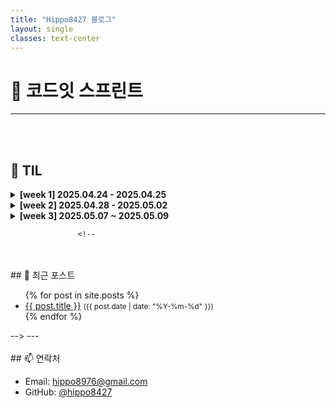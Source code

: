 ```yaml
---
title: "Hippo8427 블로그"
layout: single
classes: text-center
---
```


# 📌 코드잇 스프린트 

---

<br>
<br>

## 📅 TIL

<details>
<summary><strong>[week 1] 2025.04.24 - 2025.04.25</strong></summary>

- <a href="/2025/04/24/title.html">2025.04.24(목)</a><br>

</details>

<details>
<summary><strong>[week 2] 2025.04.28 - 2025.05.02</strong></summary>

- [2025.04.28(월)](/til/2025-04-28)  
- [2025.04.29(화)](/til/2025-04-29)
- [2025.04.30(수)](/til/2025-04-30)
- [2025.04.30(수) - 스프린트 미션 1](/til/2025-04-30-mission1)
- [2025.05.02(금)](/til/2025-05-02)

</details>

<details>
<summary><strong>[week 3] 2025.05.07 ~ 2025.05.09</strong></summary>

- [2025.05.07(수)](/til/2025-05-07)
- [2025.05.08(목)](/til/2025-05-08)
- [2025.05.09(금)](/til/2025-05-09)
- [평가 1](/til/2025-05-09-eval1)

</details>

                   <!--
<br>
<br>
## 📝 최근 포스트

<ul>
  {% for post in site.posts %}
    <li>
      <a href="{{ post.url }}">{{ post.title }}</a>
      <small>({{ post.date | date: "%Y-%m-%d" }})</small>
    </li>
  {% endfor %}
</ul>
                   -->
---
<br>
<br>
## 📫 연락처


- Email: hippo8976@gmail.com
- GitHub: [@hippo8427](https://github.com/hippo8427)
